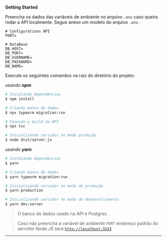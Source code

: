 **Getting Started**

Preencha os dados das variáveis de ambiente no arquivo ```.env``` caso queira rodar a API localmente.
Segue anexo um modelo do arquivo ```.env``` .

```
# Configurations API
PORT=

# DataBase
DB_HOST=
DB_PORT=
DB_USERNAME=
DB_PASSWORD=
DB_NAME=
```

Execute os seguintes comandos na raiz do diretório do projeto:

_usando **npm**_

```bash
# Instalando dependências
$ npm install

# Criando banco de dados
$ npx typeorm migration:run

# Fazendo a build da API
$ npx tsc

# Inicializando servidor no modo produção
$ node dist/server.js
```

_usando **yarn**_

```bash
# Instalando dependências
$ yarn

# Criando banco de dados
$ yarn typeorm migration:run

# Inicializando servidor no modo de produção
$ yarn production

# Inicializando servidor no modo de desenvolvimento
$ yarn dev:server
```

> O banco de dados usado na API e Postgres.

> Caso não preencha a variável de ambiente ```PORT``` endereço padrão do servidor Node.JS será [`http://localhost:3333`](http://localhost:3333)

---
